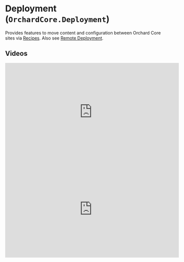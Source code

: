 # Deployment (`OrchardCore.Deployment`)

Provides features to move content and configuration between Orchard Core sites via [Recipes](../Recipes/README.md). Also see [Remote Deployment](../Deployment.Remote/README.md).

## Videos

<iframe width="560" height="315" src="https://www.youtube-nocookie.com/embed/wBWa28iHWHI" title="YouTube video player" frameborder="0" allow="accelerometer; autoplay; clipboard-write; encrypted-media; gyroscope; picture-in-picture" allowfullscreen></iframe>

<iframe width="560" height="315" src="https://www.youtube-nocookie.com/embed/2c5pbXuJJb0" title="YouTube video player" frameborder="0" allow="accelerometer; autoplay; clipboard-write; encrypted-media; gyroscope; picture-in-picture" allowfullscreen></iframe>

